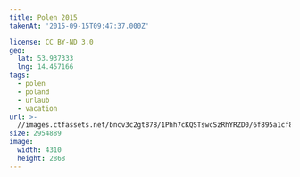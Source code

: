 ```yaml
---
title: Polen 2015
takenAt: '2015-09-15T09:47:37.000Z'

license: CC BY-ND 3.0
geo:
  lat: 53.937333
  lng: 14.457166
tags:
  - polen
  - poland
  - urlaub
  - vacation
url: >-
  //images.ctfassets.net/bncv3c2gt878/1Phh7cKQSTswcSzRhYRZD0/6f895a1cf814a8d6c0eb540aa6eb5826/polen-2015_25931823916_o
size: 2954889
image:
  width: 4310
  height: 2868
---
```

